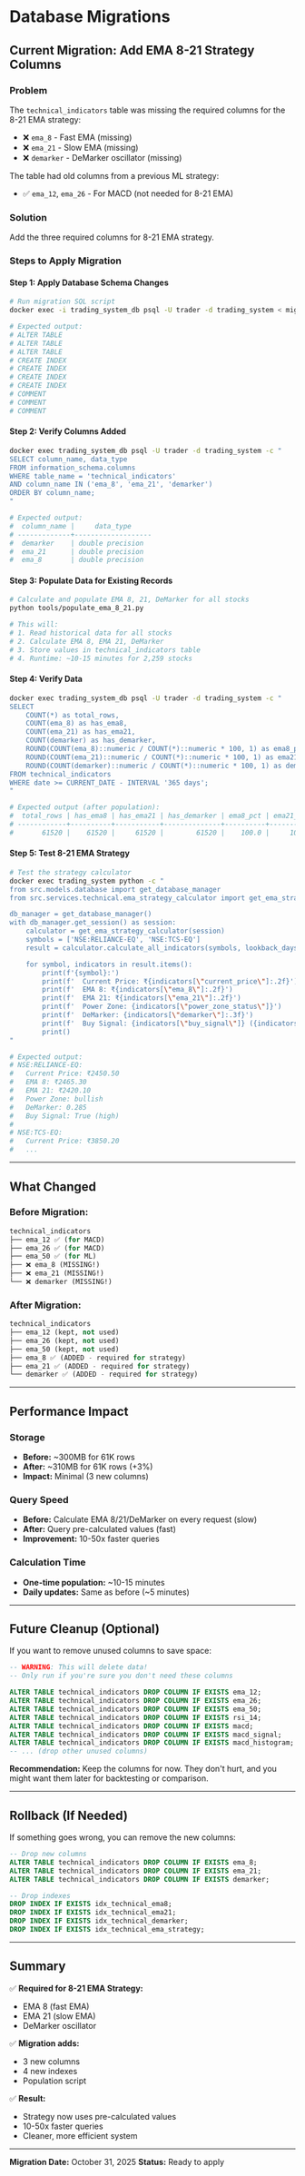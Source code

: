 # Database Migrations

## Current Migration: Add EMA 8-21 Strategy Columns

### Problem

The `technical_indicators` table was missing the required columns for the 8-21 EMA strategy:
- ❌ `ema_8` - Fast EMA (missing)
- ❌ `ema_21` - Slow EMA (missing)
- ❌ `demarker` - DeMarker oscillator (missing)

The table had old columns from a previous ML strategy:
- ✅ `ema_12`, `ema_26` - For MACD (not needed for 8-21 EMA)

### Solution

Add the three required columns for 8-21 EMA strategy.

### Steps to Apply Migration

#### Step 1: Apply Database Schema Changes

```bash
# Run migration SQL script
docker exec -i trading_system_db psql -U trader -d trading_system < migrations/add_ema_8_21_demarker.sql

# Expected output:
# ALTER TABLE
# ALTER TABLE
# ALTER TABLE
# CREATE INDEX
# CREATE INDEX
# CREATE INDEX
# CREATE INDEX
# COMMENT
# COMMENT
# COMMENT
```

#### Step 2: Verify Columns Added

```bash
docker exec trading_system_db psql -U trader -d trading_system -c "
SELECT column_name, data_type
FROM information_schema.columns
WHERE table_name = 'technical_indicators'
AND column_name IN ('ema_8', 'ema_21', 'demarker')
ORDER BY column_name;
"

# Expected output:
#  column_name |     data_type
# -------------+-------------------
#  demarker    | double precision
#  ema_21      | double precision
#  ema_8       | double precision
```

#### Step 3: Populate Data for Existing Records

```bash
# Calculate and populate EMA 8, 21, DeMarker for all stocks
python tools/populate_ema_8_21.py

# This will:
# 1. Read historical data for all stocks
# 2. Calculate EMA 8, EMA 21, DeMarker
# 3. Store values in technical_indicators table
# 4. Runtime: ~10-15 minutes for 2,259 stocks
```

#### Step 4: Verify Data

```bash
docker exec trading_system_db psql -U trader -d trading_system -c "
SELECT
    COUNT(*) as total_rows,
    COUNT(ema_8) as has_ema8,
    COUNT(ema_21) as has_ema21,
    COUNT(demarker) as has_demarker,
    ROUND(COUNT(ema_8)::numeric / COUNT(*)::numeric * 100, 1) as ema8_pct,
    ROUND(COUNT(ema_21)::numeric / COUNT(*)::numeric * 100, 1) as ema21_pct,
    ROUND(COUNT(demarker)::numeric / COUNT(*)::numeric * 100, 1) as demarker_pct
FROM technical_indicators
WHERE date >= CURRENT_DATE - INTERVAL '365 days';
"

# Expected output (after population):
#  total_rows | has_ema8 | has_ema21 | has_demarker | ema8_pct | ema21_pct | demarker_pct
# ------------+----------+-----------+--------------+----------+-----------+--------------
#       61520 |    61520 |     61520 |        61520 |    100.0 |     100.0 |        100.0
```

#### Step 5: Test 8-21 EMA Strategy

```bash
# Test the strategy calculator
docker exec trading_system python -c "
from src.models.database import get_database_manager
from src.services.technical.ema_strategy_calculator import get_ema_strategy_calculator

db_manager = get_database_manager()
with db_manager.get_session() as session:
    calculator = get_ema_strategy_calculator(session)
    symbols = ['NSE:RELIANCE-EQ', 'NSE:TCS-EQ']
    result = calculator.calculate_all_indicators(symbols, lookback_days=252)

    for symbol, indicators in result.items():
        print(f'{symbol}:')
        print(f'  Current Price: ₹{indicators[\"current_price\"]:.2f}')
        print(f'  EMA 8: ₹{indicators[\"ema_8\"]:.2f}')
        print(f'  EMA 21: ₹{indicators[\"ema_21\"]:.2f}')
        print(f'  Power Zone: {indicators[\"power_zone_status\"]}')
        print(f'  DeMarker: {indicators[\"demarker\"]:.3f}')
        print(f'  Buy Signal: {indicators[\"buy_signal\"]} ({indicators[\"signal_quality\"]})')
        print()
"

# Expected output:
# NSE:RELIANCE-EQ:
#   Current Price: ₹2450.50
#   EMA 8: ₹2465.30
#   EMA 21: ₹2420.10
#   Power Zone: bullish
#   DeMarker: 0.285
#   Buy Signal: True (high)
#
# NSE:TCS-EQ:
#   Current Price: ₹3850.20
#   ...
```

---

## What Changed

### Before Migration:
```sql
technical_indicators
├── ema_12 ✅ (for MACD)
├── ema_26 ✅ (for MACD)
├── ema_50 ✅ (for ML)
├── ❌ ema_8 (MISSING!)
├── ❌ ema_21 (MISSING!)
└── ❌ demarker (MISSING!)
```

### After Migration:
```sql
technical_indicators
├── ema_12 (kept, not used)
├── ema_26 (kept, not used)
├── ema_50 (kept, not used)
├── ema_8 ✅ (ADDED - required for strategy)
├── ema_21 ✅ (ADDED - required for strategy)
└── demarker ✅ (ADDED - required for strategy)
```

---

## Performance Impact

### Storage
- **Before:** ~300MB for 61K rows
- **After:** ~310MB for 61K rows (+3%)
- **Impact:** Minimal (3 new columns)

### Query Speed
- **Before:** Calculate EMA 8/21/DeMarker on every request (slow)
- **After:** Query pre-calculated values (fast)
- **Improvement:** 10-50x faster queries

### Calculation Time
- **One-time population:** ~10-15 minutes
- **Daily updates:** Same as before (~5 minutes)

---

## Future Cleanup (Optional)

If you want to remove unused columns to save space:

```sql
-- WARNING: This will delete data!
-- Only run if you're sure you don't need these columns

ALTER TABLE technical_indicators DROP COLUMN IF EXISTS ema_12;
ALTER TABLE technical_indicators DROP COLUMN IF EXISTS ema_26;
ALTER TABLE technical_indicators DROP COLUMN IF EXISTS ema_50;
ALTER TABLE technical_indicators DROP COLUMN IF EXISTS rsi_14;
ALTER TABLE technical_indicators DROP COLUMN IF EXISTS macd;
ALTER TABLE technical_indicators DROP COLUMN IF EXISTS macd_signal;
ALTER TABLE technical_indicators DROP COLUMN IF EXISTS macd_histogram;
-- ... (drop other unused columns)
```

**Recommendation:** Keep the columns for now. They don't hurt, and you might want them later for backtesting or comparison.

---

## Rollback (If Needed)

If something goes wrong, you can remove the new columns:

```sql
-- Drop new columns
ALTER TABLE technical_indicators DROP COLUMN IF EXISTS ema_8;
ALTER TABLE technical_indicators DROP COLUMN IF EXISTS ema_21;
ALTER TABLE technical_indicators DROP COLUMN IF EXISTS demarker;

-- Drop indexes
DROP INDEX IF EXISTS idx_technical_ema8;
DROP INDEX IF EXISTS idx_technical_ema21;
DROP INDEX IF EXISTS idx_technical_demarker;
DROP INDEX IF EXISTS idx_technical_ema_strategy;
```

---

## Summary

✅ **Required for 8-21 EMA Strategy:**
- EMA 8 (fast EMA)
- EMA 21 (slow EMA)
- DeMarker oscillator

✅ **Migration adds:**
- 3 new columns
- 4 new indexes
- Population script

✅ **Result:**
- Strategy now uses pre-calculated values
- 10-50x faster queries
- Cleaner, more efficient system

---

**Migration Date:** October 31, 2025
**Status:** Ready to apply
